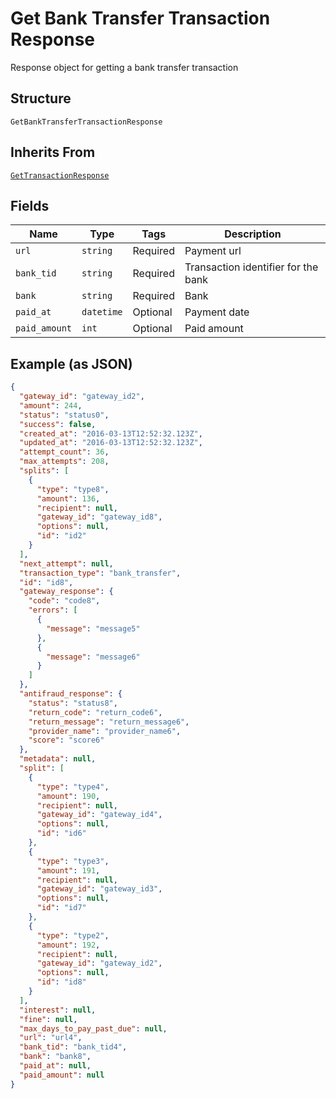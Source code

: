 
# Get Bank Transfer Transaction Response

Response object for getting a bank transfer transaction

## Structure

`GetBankTransferTransactionResponse`

## Inherits From

[`GetTransactionResponse`](../../doc/models/get-transaction-response.md)

## Fields

| Name | Type | Tags | Description |
|  --- | --- | --- | --- |
| `url` | `string` | Required | Payment url |
| `bank_tid` | `string` | Required | Transaction identifier for the bank |
| `bank` | `string` | Required | Bank |
| `paid_at` | `datetime` | Optional | Payment date |
| `paid_amount` | `int` | Optional | Paid amount |

## Example (as JSON)

```json
{
  "gateway_id": "gateway_id2",
  "amount": 244,
  "status": "status0",
  "success": false,
  "created_at": "2016-03-13T12:52:32.123Z",
  "updated_at": "2016-03-13T12:52:32.123Z",
  "attempt_count": 36,
  "max_attempts": 208,
  "splits": [
    {
      "type": "type8",
      "amount": 136,
      "recipient": null,
      "gateway_id": "gateway_id8",
      "options": null,
      "id": "id2"
    }
  ],
  "next_attempt": null,
  "transaction_type": "bank_transfer",
  "id": "id8",
  "gateway_response": {
    "code": "code8",
    "errors": [
      {
        "message": "message5"
      },
      {
        "message": "message6"
      }
    ]
  },
  "antifraud_response": {
    "status": "status8",
    "return_code": "return_code6",
    "return_message": "return_message6",
    "provider_name": "provider_name6",
    "score": "score6"
  },
  "metadata": null,
  "split": [
    {
      "type": "type4",
      "amount": 190,
      "recipient": null,
      "gateway_id": "gateway_id4",
      "options": null,
      "id": "id6"
    },
    {
      "type": "type3",
      "amount": 191,
      "recipient": null,
      "gateway_id": "gateway_id3",
      "options": null,
      "id": "id7"
    },
    {
      "type": "type2",
      "amount": 192,
      "recipient": null,
      "gateway_id": "gateway_id2",
      "options": null,
      "id": "id8"
    }
  ],
  "interest": null,
  "fine": null,
  "max_days_to_pay_past_due": null,
  "url": "url4",
  "bank_tid": "bank_tid4",
  "bank": "bank8",
  "paid_at": null,
  "paid_amount": null
}
```

